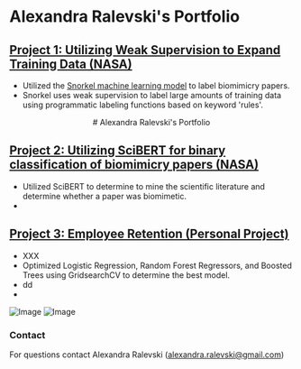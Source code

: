 # Alexandra Ralevski's Portfolio




## [Project 1: Utilizing Weak Supervision to Expand Training Data (NASA)](https://github.com/ARalevski/nasa_petal_snorkel)
- Utilized the [Snorkel machine learning model](https://snorkel.ai/) to label biomimicry papers.
- Snorkel uses weak supervision to label large amounts of training data using programmatic labeling functions based on keyword 'rules'.

<p align="center">
  # Alexandra Ralevski's Portfolio
</p>

## [Project 2: Utilizing SciBERT for binary classification of biomimicry papers (NASA)](https://github.com/ARalevski/nasa_petal_scibert)
- Utilized SciBERT to determine to mine the scientific literature and determine whether a paper was biomimetic.
- 


## [Project 3: Employee Retention (Personal Project)](https://github.com/ARalevski/which_employees_leave)
- XXX
- Optimized Logistic Regression, Random Forest Regressors, and Boosted Trees using GridsearchCV to determine the best model.
- dd
-


![Image](https://user-images.githubusercontent.com/68359251/140568193-f845f3dc-aec8-42af-a295-39e5f3c2b43c.png)
![Image](https://user-images.githubusercontent.com/68359251/140568255-abe08844-eced-4995-adaa-d2c73c4c3239.png)


### Contact
For questions contact Alexandra Ralevski (alexandra.ralevski@gmail.com)

